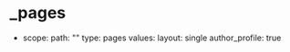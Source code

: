   # _pages
  - scope:
      path: ""
      type: pages
    values:
      layout: single
      author_profile: true
